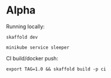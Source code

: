 # Alpha

Running locally:

```
skaffold dev

minikube service sleeper
```

CI build/docker push:

```
export TAG=1.0 && skaffold build -p ci
```
